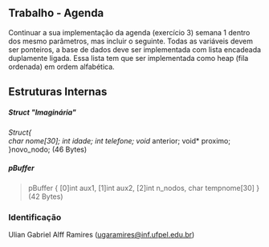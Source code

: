 ## Trabalho - Agenda 
Continuar a sua implementação da agenda (exercício 3) semana 1 dentro dos mesmo parâmetros, mas incluir o seguinte.
Todas as variáveis devem ser ponteiros, a base de dados deve ser implementada com lista encadeada duplamente ligada. Essa lista tem que ser implementada como heap (fila ordenada) em ordem alfabética.

## Estruturas Internas

##### Struct "Imaginária"
 *Struct{            
  char nome[30];
  int idade;
  int telefone; 
  void* anterior; 
  void* proximo;
  }novo_nodo;             (46 Bytes)
 
 ##### pBuffer
 >pBuffer { [0]int aux1, [1]int aux2, [2]int n_nodos, char tempnome[30] } (42 Bytes)
 
 ### Identificação
 Ulian Gabriel Alff Ramires (ugaramires@inf.ufpel.edu.br)

